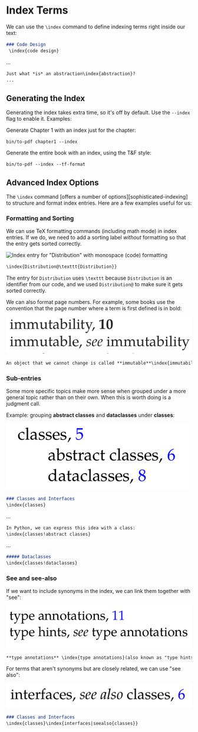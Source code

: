 # Index Terms

We can use the `\index` command to define indexing terms right inside our text:

``` markdown
### Code Design
 \index{code design}
```

...

``` markdown
Just what *is* an abstraction\index{abstraction}?
...
```

## Generating the Index

Generating the index takes extra time, so it's off by default. Use the `--index` flag to enable it. Examples:

Generate Chapter 1 with an index just for the chapter:

``` shell
bin/to-pdf chapter1 --index
```

Generate the entire book with an index, using the T&F style:

``` shell
bin/to-pdf --index --tf-format
```

## Advanced Index Options

The `\index` command [offers a number of options][sophisticated-indexing] to structure and format index entries. Here are a few examples useful for us:

### Formatting and Sorting

We can use TeX formatting commands (including math mode) in index entries. If we do, we need to add a sorting label *without* formatting so that the entry gets sorted correctly.

![Index entry for "Distribution" with monospace (code) formatting](misc/index-code-formatting.png)

``` markdown
\index{Distribution@\texttt{Distribution}}
```

The entry for `Distribution` uses `\texttt` because `Distribution` is an identifier from our code, and we used `Distribution@` to make sure it gets sorted correctly.

We can also format page numbers. For example, some books use the convention that the page number where a term is first defined is in bold:

![Index entries for "immutability" with a bold page number and "immutable" with "see immutability"](misc/index-bold-page-number.png)

``` markdown
An object that we cannot change is called **immutable**\index{immutability|textbf}\index{immutable|see{immutability}}.
```

### Sub-entries

Some more specific topics make more sense when grouped under a more general topic rather than on their own. When this is worth doing is a judgment call.

Example: grouping **abstract classes** and **dataclasses** under **classes**:

![Classes entry with "abstract classes" and "dataclasses" as sub-entries.](misc/index-sub-entries.png)

``` markdown
### Classes and Interfaces
\index{classes}
```

...

``` markdown
In Python, we can express this idea with a class:
\index{classes!abstract classes}
```

...

``` markdown
##### Dataclasses
\index{classes!dataclasses}
```

### See and see-also

If we want to include synonyms in the index, we can link them together with "see":

!["type annotations" entry, "type hints" entry with "see type annotations"](misc/index-see.png)

``` markdown
**type annotations** \index{type annotations}(also known as "type hints"\index{type hints|see{type annotations}})
```

For terms that aren't synonyms but are closely related, we can use "see also":

!["interfaces" entry with "see also classes"](misc/index-see-also.png)

``` markdown
### Classes and Interfaces
\index{classes}\index{interfaces|seealso{classes}}
```
